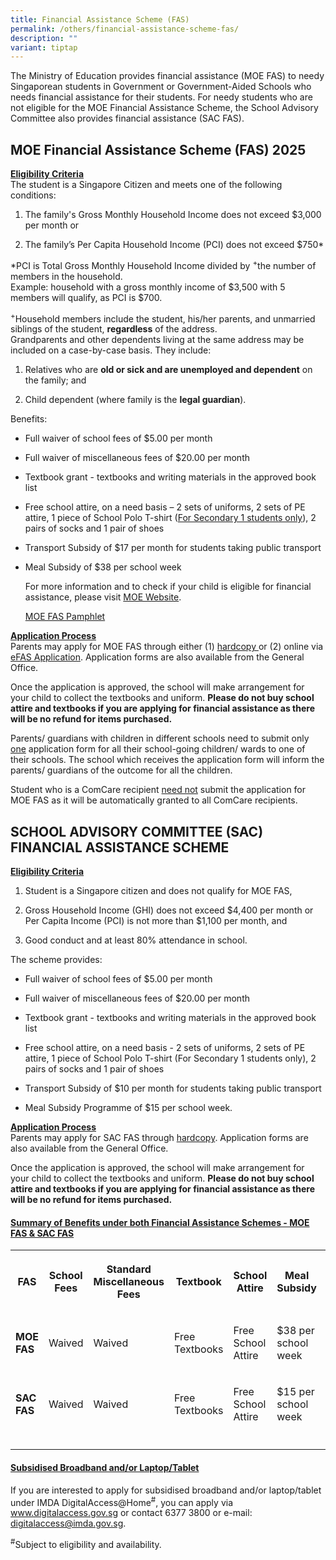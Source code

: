 ```yaml
---
title: Financial Assistance Scheme (FAS)
permalink: /others/financial-assistance-scheme-fas/
description: ""
variant: tiptap
---
```

<p>The Ministry of Education provides financial assistance (MOE FAS) to needy
Singaporean students in Government or Government-Aided Schools who needs
financial assistance for their students. For needy students who are not
eligible for the MOE Financial Assistance Scheme, the School Advisory Committee
also provides financial assistance (SAC FAS).</p>
<h2>MOE Financial Assistance Scheme (FAS) 2025</h2>
<p><strong><u>Eligibility Criteria </u></strong>
<br>The student is a Singapore Citizen and meets one of the following conditions:</p>
<ol data-tight="true" class="tight">
<li>
<p>The family's Gross Monthly Household Income does not exceed $3,000 per
month or</p>
</li>
<li>
<p>The family’s Per Capita Household Income (PCI) does not exceed $750*</p>
</li>
</ol>
<p>*PCI is Total Gross Monthly Household Income divided by&nbsp;<sup>+</sup>the
number of members in the household.&nbsp;
<br>Example: household with a gross monthly income of $3,500 with 5 members
will qualify, as PCI is $700.</p>
<p><sup>+</sup>Household members include the student, his/her parents, and
unmarried siblings of the student,&nbsp;<strong>regardless</strong>&nbsp;of
the address.
<br>Grandparents and other dependents living at the same address may be included
on a case-by-case basis. They include:</p>
<ol data-tight="true" class="tight">
<li>
<p>Relatives who are&nbsp;<strong>old or sick and are unemployed and dependent</strong>&nbsp;on
the family; and</p>
</li>
<li>
<p>Child dependent (where family is the&nbsp;<strong>legal guardian</strong>).</p>
</li>
</ol>
<p>Benefits:</p>
<ul data-tight="true" class="tight">
<li>
<p>Full waiver of school fees of $5.00 per month</p>
</li>
<li>
<p>Full waiver of miscellaneous fees of $20.00 per month</p>
</li>
<li>
<p>Textbook grant - textbooks and writing materials in the approved book
list</p>
</li>
<li>
<p>Free school attire, on a need basis – 2 sets of uniforms, 2 sets of PE
attire, 1 piece of School Polo T-shirt (<u>For Secondary 1 students only</u>),
2 pairs of socks and 1 pair of shoes</p>
</li>
<li>
<p>Transport Subsidy of $17 per month for students taking public transport</p>
</li>
<li>
<p>Meal Subsidy of $38 per school week</p>
<p></p>
<p>For more information and to check if your child is eligible for financial
assistance, please visit <a href="https://www.moe.gov.sg/financial-matters/financial-assistance/" rel="noopener nofollow" target="_blank">MOE Website</a>.</p>
<p><a href="/files/Document_4a_MOE_FAS_pamphlet__EL_.pdf" rel="noopener nofollow" target="_blank">MOE FAS Pamphlet</a>
</p>
</li>
</ul>
<p><strong><u>Application Process </u></strong>
<br>Parents may apply for MOE FAS through either (1) <a href="/files/MOE_FAS_Application_Form_2025.pdf" rel="noopener noreferrer nofollow" target="_blank">hardcopy </a>or (2) online
via <a href="https://go.gov.sg/moe-efas" rel="noopener nofollow" target="_blank">eFAS Application</a>.
Application forms are also available from the General Office.</p>
<p>Once the application is approved, the school will make arrangement for
your child to collect the textbooks and uniform. <strong>Please do not buy school attire and textbooks if you are applying for financial assistance as there will be no refund for items purchased.</strong>
</p>
<p>Parents/ guardians with children in different schools need to submit only <u>one</u> application
form for all their school-going children/ wards to one of their schools.
The school which receives the application form will inform the parents/
guardians of the outcome for all the children.</p>
<p>Student who is a ComCare recipient <u>need not</u> submit the application
for MOE FAS as it will be automatically granted to all ComCare recipients.</p>
<h2>SCHOOL ADVISORY COMMITTEE (SAC) FINANCIAL ASSISTANCE SCHEME</h2>
<p><strong><u>Eligibility Criteria</u></strong>
</p>
<ol data-tight="true" class="tight">
<li>
<p>Student is a Singapore citizen and does not qualify for MOE FAS,</p>
</li>
<li>
<p>Gross Household Income (GHI) does not exceed $4,400 per month or Per Capita
Income (PCI) is not more than $1,100 per month, and</p>
</li>
<li>
<p>Good conduct and at least 80% attendance in school.</p>
</li>
</ol>
<p>The scheme provides:</p>
<ul data-tight="true" class="tight">
<li>
<p>Full waiver of school fees of $5.00 per month</p>
</li>
<li>
<p>Full waiver of miscellaneous fees of $20.00 per month</p>
</li>
<li>
<p>Textbook grant - textbooks and writing materials in the approved book
list</p>
</li>
<li>
<p>Free school attire, on a need basis - 2 sets of uniforms, 2 sets of PE
attire, 1 piece of School Polo T-shirt (For Secondary 1 students only),
2 pairs of socks and 1 pair of shoes</p>
</li>
<li>
<p>Transport Subsidy of $10 per month for students taking public transport</p>
</li>
<li>
<p>Meal Subsidy Programme of $15 per school week.</p>
</li>
</ul>
<p><strong><u>Application Process </u></strong>
<br>Parents may apply for SAC FAS through <a href="/files/SAC_FAS_Application_Form_2024.pdf" rel="noopener nofollow" target="_blank">hardcopy</a>. Application
forms are also available from the General Office.</p>
<p>Once the application is approved, the school will make arrangement for
your child to collect the textbooks and uniform. <strong>Please do not buy school attire and textbooks if you are applying for financial assistance as there will be no refund for items purchased.</strong>
</p>
<p></p>
<h4><strong><u>Summary of Benefits under both Financial Assistance Schemes - MOE FAS &amp; SAC FAS</u></strong></h4>
<table style="minWidth: 175px">
<colgroup>
<col>
<col>
<col>
<col>
<col>
<col>
<col>
</colgroup>
<tbody>
<tr>
<th rowspan="1" colspan="1">
<p>FAS</p>
</th>
<th rowspan="1" colspan="1">
<p>School Fees</p>
</th>
<th rowspan="1" colspan="1">
<p>Standard Miscellaneous Fees</p>
</th>
<th rowspan="1" colspan="1">
<p>Textbook</p>
</th>
<th rowspan="1" colspan="1">
<p>School Attire</p>
</th>
<th rowspan="1" colspan="1">
<p>Meal Subsidy</p>
</th>
<th rowspan="1" colspan="1">
<p>Transport Subsidy</p>
</th>
</tr>
<tr>
<td rowspan="1" colspan="1">
<p><strong>MOE FAS</strong>
</p>
</td>
<td rowspan="1" colspan="1">
<p>Waived</p>
</td>
<td rowspan="1" colspan="1">
<p>Waived</p>
</td>
<td rowspan="1" colspan="1">
<p>Free Textbooks</p>
</td>
<td rowspan="1" colspan="1">
<p>Free School Attire</p>
</td>
<td rowspan="1" colspan="1">
<p>$38 per school week</p>
</td>
<td rowspan="1" colspan="1">
<p>$17 per month</p>
</td>
</tr>
<tr>
<td rowspan="1" colspan="1">
<p><strong>SAC FAS</strong>
</p>
</td>
<td rowspan="1" colspan="1">
<p>Waived</p>
</td>
<td rowspan="1" colspan="1">
<p>Waived</p>
</td>
<td rowspan="1" colspan="1">
<p>Free Textbooks</p>
</td>
<td rowspan="1" colspan="1">
<p>Free School Attire</p>
</td>
<td rowspan="1" colspan="1">
<p>$15 per school week</p>
</td>
<td rowspan="1" colspan="1">
<p>$10 per month</p>
</td>
</tr>
<tr>
<td rowspan="1" colspan="1">
<p></p>
</td>
<td rowspan="1" colspan="1">
<p></p>
</td>
<td rowspan="1" colspan="1">
<p></p>
</td>
<td rowspan="1" colspan="1">
<p></p>
</td>
<td rowspan="1" colspan="1">
<p></p>
</td>
<td rowspan="1" colspan="1">
<p></p>
</td>
<td rowspan="1" colspan="1">
<p></p>
</td>
</tr>
</tbody>
</table>
<p></p>
<h4><strong><u>Subsidised Broadband and/or Laptop/Tablet</u></strong></h4>
<p>If you are interested to apply for subsidised broadband and/or laptop/tablet
under IMDA DigitalAccess@Home<sup>#</sup>, you can apply via <a href="http://www.digitalaccess.gov.sg" rel="noopener noreferrer nofollow" target="_blank">www.digitalaccess.gov.sg</a> or
contact 6377 3800 or e-mail: <a href="mailto:digitalaccess@imda.gov.sg" rel="noopener noreferrer nofollow" target="_blank">digitalaccess@imda.gov.sg</a>.</p>
<p><sup>#</sup>Subject to eligibility and availability.</p>
<p></p>